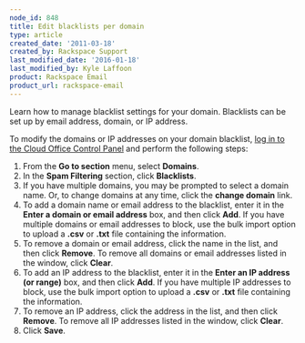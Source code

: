 ```yaml
---
node_id: 848
title: Edit blacklists per domain
type: article
created_date: '2011-03-18'
created_by: Rackspace Support
last_modified_date: '2016-01-18'
last_modified_by: Kyle Laffoon
product: Rackspace Email
product_url: rackspace-email
---
```


Learn how to manage blacklist settings for your domain. Blacklists can
be set up by email address, domain, or IP address.

To modify the domains or IP addresses on your domain blacklist, [log
in to the Cloud Office Control Panel](https://cp.rackspace.com) and perform the
following steps:

1.  From the **Go to section** menu, select **Domains**.
2.  In the **Spam Filtering** section, click **Blacklists**.
3.  If you have multiple domains, you may be prompted to select a
    domain name. Or, to change domains at any time, click the **change
    domain** link.
4.  To add a domain name or email address to the blacklist, enter it in
    the **Enter a domain or email address** box, and then click
    **Add**. If you have multiple domains or email addresses
    to block, use the bulk import option to upload a **.csv** or **.txt** file
    containing the information.
6.  To remove a domain or email address, click the name in the list, and
    then click **Remove**. To remove all domains or email addresses listed in the window, click **Clear**.
7.  To add an IP address to the blacklist, enter it in the **Enter an IP
    address (or range)** box, and then click **Add**. If
    you have multiple IP addresses to block, use the bulk import option
    to upload a **.csv** or **.txt** file containing the information.
8.  To remove an IP address, click the address in the list, and then
    click **Remove**. To remove all IP addresses listed in the window, click **Clear**.
9.  Click **Save**.
